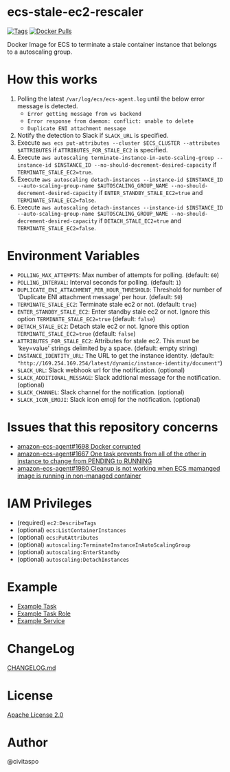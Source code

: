 # ecs-stale-ec2-rescaler

[![Tags](https://img.shields.io/github/tag/civitaspo/ecs-stale-ec2-rescaler.svg?style=flat-square)](https://github.com/civitaspo/ecs-stale-ec2-rescaler/tags)
[![Docker Pulls](https://img.shields.io/docker/pulls/civitaspo/ecs-stale-ec2-rescaler.svg?style=flat-square)](https://hub.docker.com/r/civitaspo/ecs-stale-ec2-rescaler)

Docker Image for ECS to terminate a stale container instance that belongs to a autoscaling group.

# How this works

1. Polling the latest `/var/log/ecs/ecs-agent.log` until the below error message is detected.
    - `Error getting message from ws backend`
    - `Error response from daemon: conflict: unable to delete`
    - `Duplicate ENI attachment message`
1. Notify the detection to Slack if `SLACK_URL` is specified.
1. Execute `aws ecs put-attributes --cluster $ECS_CLUSTER --attributes $ATTRIBUTES` if `ATTRIBUTES_FOR_STALE_EC2` is specified.
1. Execute `aws autoscaling terminate-instance-in-auto-scaling-group --instance-id $INSTANCE_ID --no-should-decrement-desired-capacity` if `TERMINATE_STALE_EC2=true`.
1. Execute `aws autoscaling detach-instances --instance-id $INSTANCE_ID --auto-scaling-group-name $AUTOSCALING_GROUP_NAME --no-should-decrement-desired-capacity` if `ENTER_STANDBY_STALE_EC2=true` and `TERMINATE_STALE_EC2=false`.
1. Execute `aws autoscaling detach-instances --instance-id $INSTANCE_ID --auto-scaling-group-name $AUTOSCALING_GROUP_NAME --no-should-decrement-desired-capacity` if `DETACH_STALE_EC2=true` and `TERMINATE_STALE_EC2=false`. 

# Environment Variables

- `POLLING_MAX_ATTEMPTS`: Max number of attempts for polling. (default: `60`)
- `POLLING_INTERVAL`: Interval seconds for polling. (default: `1`)
- `DUPLICATE_ENI_ATTACHMENT_PER_HOUR_THRESHOLD`: Threshold for number of 'Duplicate ENI attachment message' per hour. (default: `50`)
- `TERMINATE_STALE_EC2`: Terminate stale ec2 or not. (default: `true`)
- `ENTER_STANDBY_STALE_EC2`: Enter standby stale ec2 or not. Ignore this option `TERMINATE_STALE_EC2=true` (default: `false`)
- `DETACH_STALE_EC2`: Detach stale ec2 or not. Ignore this option `TERMINATE_STALE_EC2=true` (default: `false`) 
- `ATTRIBUTES_FOR_STALE_EC2`: Attributes for stale ec2. This must be 'key=value' strings delimited by a space. (default: empty string)
- `INSTANCE_IDENTITY_URL`: The URL to get the instance identity. (default: `"http://169.254.169.254/latest/dynamic/instance-identity/document"`)
- `SLACK_URL`: Slack webhook url for the notification. (optional)
- `SLACK_ADDITIONAL_MESSAGE`: Slack addtional message for the notification. (optional)
- `SLACK_CHANNEL`: Slack channel for the notification. (optional)
- `SLACK_ICON_EMOJI`: Slack icon emoji for the notification. (optional)

# Issues that this repository concerns

- [amazon-ecs-agent#1698 Docker corrupted](https://github.com/aws/amazon-ecs-agent/issues/1698)
- [amazon-ecs-agent#1667 One task prevents from all of the other in instance to change from PENDING to RUNNING](https://github.com/aws/amazon-ecs-agent/issues/1667)
- [amazon-ecs-agent#1980 Cleanup is not working when ECS mamanged image is running in non-managed container](https://github.com/aws/amazon-ecs-agent/issues/1980)

# IAM Privileges
- (required) `ec2:DescribeTags`
- (optional) `ecs:ListContainerInstances`
- (optional) `ecs:PutAttributes`
- (optional) `autoscaling:TerminateInstanceInAutoScalingGroup`
- (optional) `autoscaling:EnterStandby`
- (optional) `autoscaling:DetachInstances`

# Example

- [Example Task](./example/ecs-task-cli-input.json)
- [Example Task Role](./example/ecs-task-role.json)
- [Example Service](./example/ecs-service-cli-input.json)

# ChangeLog

[CHANGELOG.md](./CHANGELOG.md)

# License

[Apache License 2.0](./LICENSE.txt)

# Author

@civitaspo

